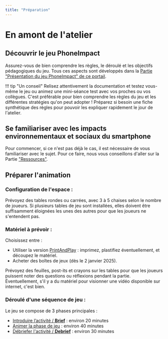 ```yaml
---
title: "Préparation"
---
```

# En amont de l'atelier

## Découvrir le jeu PhoneImpact

Assurez-vous de bien comprendre les règles, le déroulé et les objectifs pédagogiques du jeu. Tous ces aspects sont développés dans la [Partie "Présentation du jeu PhoneImpact" de ce portail](../Jeu/Presentation.md).

!!! tip "Un conseil"
    Relisez attentivement la documentation et testez vous-même le jeu ou animez une mini-séance test avec vos proches ou vos collègues. C'est préférable pour bien comprendre les règles du jeu et les différentes stratégies qu'on peut adopter !
    Préparez si besoin une fiche synthétique des règles pour pouvoir les expliquer rapidement le jour de l'atelier.

## Se familiariser avec les impacts environnementaux et sociaux du smartphone
Pour commencer, si ce n'est pas déjà le cas, il est nécessaire de vous familiariser avec le sujet. Pour ce faire, nous vous conseillons d'aller sur la Partie ["Ressources"](../Ressources/Introduction.md).

## Préparer l'animation

### Configuration de l'espace :

Prévoyez des tables rondes ou carrées, avec 3 à 5 chaises selon le nombre de joueurs.
Si plusieurs tables de jeu sont installées, elles doivent être suffisamment éloignées les unes des autres pour que les joueurs ne s'entendent pas.

### Matériel à prévoir :

Choisissez entre :

- Utiliser la version  [PrintAndPlay](../PrintAndPlay) : imprimez, plastifiez éventuellement, et découpez le matériel.
- Acheter des boîtes de jeux (dès le 2 janvier 2025).

Prévoyez des feuilles, post-its et crayons sur les tables pour que les joueurs puissent noter des questions ou réflexions pendant la partie.
Éventuellement, s'il y a du matériel pour visionner une vidéo disponible sur internet, c'est bien.

### Déroulé d'une séquence de jeu :

Le jeu se compose de 3 phases principales :

- [Introduire l’activité / **Brief**](Briefing.md) : environ 20 minutes
- [Animer la phase de jeu](PhaseDeJeu) : environ 40 minutes
- [Débriefer l'activité / **Debrief**](Debriefing.md) : environ 30 minutes

